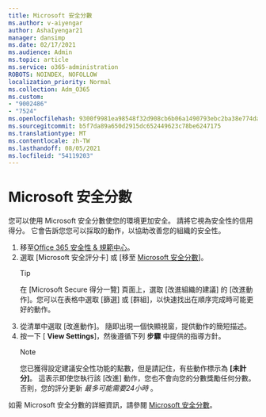 ```yaml
---
title: Microsoft 安全分數
ms.author: v-aiyengar
author: AshaIyengar21
manager: dansimp
ms.date: 02/17/2021
ms.audience: Admin
ms.topic: article
ms.service: o365-administration
ROBOTS: NOINDEX, NOFOLLOW
localization_priority: Normal
ms.collection: Adm_O365
ms.custom:
- "9002486"
- "7524"
ms.openlocfilehash: 9300f9981ea98548f32d908cb6b06a1490793ebc2ba38e774dac45f5e341a869
ms.sourcegitcommit: b5f7da89a650d2915dc652449623c78be6247175
ms.translationtype: MT
ms.contentlocale: zh-TW
ms.lasthandoff: 08/05/2021
ms.locfileid: "54119203"
---
```

# <a name="microsoft-secure-score"></a>Microsoft 安全分數

您可以使用 Microsoft 安全分數使您的環境更加安全。 請將它視為安全性的信用得分。 它會告訴您您可以採取的動作，以協助改善您的組織的安全性。

1. 移至[Office 365 安全性 & 規範中心](https://go.microsoft.com/fwlink/p/?linkid=2077143)。
1. 選取 [Microsoft 安全評分卡] 或 [移至 [Microsoft 安全分數](https://go.microsoft.com/fwlink/?linkid=2099589)]。
    > [!TIP]
    >  在 [Microsoft Secure 得分一覽] 頁面上，選取 [改進組織的建議] 的 [改進動作]。您可以在表格中選取 [篩選] 或 [群組]，以快速找出在順序完成時可能更好的動作。
1. 從清單中選取 [改進動作]。 隨即出現一個快顯視窗，提供動作的簡短描述。
1. 按一下 [ **View Settings**]，然後遵循下列 **步驟** 中提供的指導方針。
    > [!NOTE]
    > 您已獲得設定建議安全性功能的點數，但是請記住，有些動作標示為 **[未計分]**。 這表示即使您執行該 [改進] 動作，您也不會向您的分數獎勵任何分數。 否則，您的評分更新 *最多可能需要24小時* 。

如需 Microsoft 安全分數的詳細資訊，請參閱 [Microsoft 安全分數](https://go.microsoft.com/fwlink/?linkid=2103077)。